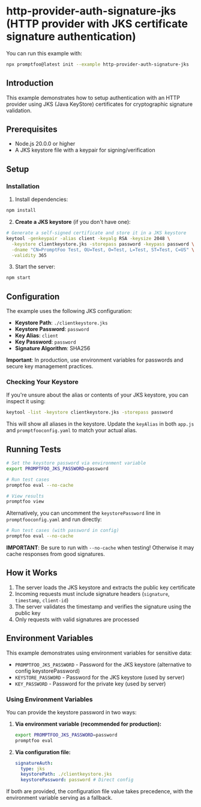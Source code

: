 # http-provider-auth-signature-jks (HTTP provider with JKS certificate signature authentication)

You can run this example with:

```bash
npx promptfoo@latest init --example http-provider-auth-signature-jks
```

## Introduction

This example demonstrates how to setup authentication with an HTTP provider using JKS (Java KeyStore) certificates for cryptographic signature validation.

## Prerequisites

- Node.js 20.0.0 or higher
- A JKS keystore file with a keypair for signing/verification

## Setup

### Installation

1. Install dependencies:

```bash
npm install
```

2. **Create a JKS keystore** (if you don't have one):

```bash
# Generate a self-signed certificate and store it in a JKS keystore
keytool -genkeypair -alias client -keyalg RSA -keysize 2048 \
  -keystore clientkeystore.jks -storepass password -keypass password \
  -dname "CN=PromptFoo Test, OU=Test, O=Test, L=Test, ST=Test, C=US" \
  -validity 365
```

3. Start the server:

```bash
npm start
```

## Configuration

The example uses the following JKS configuration:

- **Keystore Path**: `./clientkeystore.jks`
- **Keystore Password**: `password`
- **Key Alias**: `client`
- **Key Password**: `password`
- **Signature Algorithm**: SHA256

**Important**: In production, use environment variables for passwords and secure key management practices.

### Checking Your Keystore

If you're unsure about the alias or contents of your JKS keystore, you can inspect it using:

```bash
keytool -list -keystore clientkeystore.jks -storepass password
```

This will show all aliases in the keystore. Update the `keyAlias` in both `app.js` and `promptfooconfig.yaml` to match your actual alias.

## Running Tests

```bash
# Set the keystore password via environment variable
export PROMPTFOO_JKS_PASSWORD=password

# Run test cases
promptfoo eval --no-cache

# View results
promptfoo view
```

Alternatively, you can uncomment the `keystorePassword` line in `promptfooconfig.yaml` and run directly:

```bash
# Run test cases (with password in config)
promptfoo eval --no-cache
```

**IMPORTANT**: Be sure to run with `--no-cache` when testing! Otherwise it may cache responses from good signatures.

## How it Works

1. The server loads the JKS keystore and extracts the public key certificate
2. Incoming requests must include signature headers (`signature`, `timestamp`, `client-id`)
3. The server validates the timestamp and verifies the signature using the public key
4. Only requests with valid signatures are processed

## Environment Variables

This example demonstrates using environment variables for sensitive data:

- `PROMPTFOO_JKS_PASSWORD` - Password for the JKS keystore (alternative to config keystorePassword)
- `KEYSTORE_PASSWORD` - Password for the JKS keystore (used by server)
- `KEY_PASSWORD` - Password for the private key (used by server)

### Using Environment Variables

You can provide the keystore password in two ways:

1. **Via environment variable (recommended for production):**

   ```bash
   export PROMPTFOO_JKS_PASSWORD=password
   promptfoo eval
   ```

2. **Via configuration file:**
   ```yaml
   signatureAuth:
     type: jks
     keystorePath: ./clientkeystore.jks
     keystorePassword: password # Direct config
   ```

If both are provided, the configuration file value takes precedence, with the environment variable serving as a fallback.
